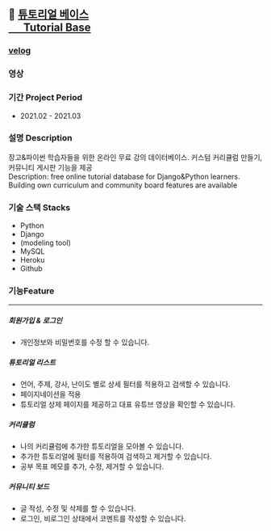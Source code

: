 ## :mag_right: [튜토리얼 베이스 <br> &nbsp; &nbsp;  &nbsp; Tutorial Base](https://tutorialbasebydaylee.herokuapp.com/)

### [velog](-)
### 영상

### 기간 Project Period
- 2021.02 - 2021.03
 
### 설명 Description
장고&파이썬 학습자들을 위한 온라인 무료 강의 데이터베이스. 커스텀 커리큘럼 만들기, 커뮤니티 게시판 기능을 제공 <br>Description: free online tutorial database for Django&Python learners. Building own curriculum and community board features are available 

### 기술 스택 Stacks
- Python
- Django
- (modeling tool)
- MySQL
- Heroku
- Github

### 기능Feature
-----------------
##### 회원가입 & 로그인 
- 개인정보와 비밀번호를 수정 할 수 있습니다.

##### 튜토리얼 리스트
- 언어, 주제, 강사, 난이도 별로 상세 필터를 적용하고 검색할 수 있습니다.
- 페이지네이션을 적용 
- 튜토리얼 상제 페이지를 제공하고 대표 유튜브 영상을 확인할 수 있습니다. 

##### 커리큘럼 
- 나의 커리큘럼에 추가한 튜토리얼을 모아볼 수 있습니다. 
- 추가한 튜토리얼에 필터를 적용하여 검색하고 제거할 수 있습니다. 
- 공부 목표 메모를 추가, 수정, 제거할 수 있습니다.  

##### 커뮤니티 보드
- 글 작성, 수정 및 삭제를 할 수 있습니다. 
- 로그인, 비로그인 상태에서 코멘트를 작성할 수 있습니다. 


